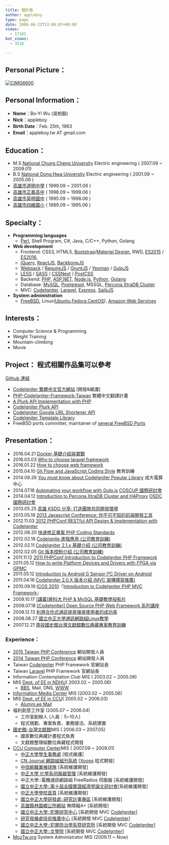 ```yaml
---
title: 關於我
author: appleboy
type: page
date: 2006-06-22T13:08:07+00:00
views:
  - 17181
bot_views:
  - 3516

---
```

## Personal Picture：

<a data-flickr-embed="true"  href="https://www.flickr.com/photos/appleboy/22870317377/in/datetaken/" title="CIMG6600"><img src="https://i2.wp.com/farm1.staticflickr.com/721/22870317377_7f9a6d09e5.jpg?resize=375%2C500&#038;ssl=1" alt="CIMG6600" data-recalc-dims="1" /></a> 

## Personal Information：

  * **Name**：Bo-Yi Wu (吳柏毅)
  * **Nick**：appleboy
  * **Birth Date**：Feb. 25th, 1983
  * **Email**：appleboy.tw AT gmail.com

## Education：

  * M.S [National Chung Cheng University][1] Electric engineering ( 2007.09 ~ 2009.01)
  * B.S [National Dong Hwa University][2] Electric engineering ( 2001.09 ~ 2005.06 )
  * [高雄市道明中學][3] ( 1999.09 ~ 2001.06 )
  * [高雄市正義高中][4] ( 1998.09 ~ 1999.06 )
  * [高雄市英明國中][5] ( 1995.09 ~ 1998.06 )
  * [高雄市四維國小][6] ( 1989.09 ~ 1995.06 )

## Specialty：

  * **Programming languages** 
      * [Perl][7], Shell Program, C#, Java, C/C++, Python, Golang
  * **Web development** 
      * Frontend: CSS3, HTML5, [Bootstrap][8]/[Material Design][9], RWD, [ES2015][10] / [ES2016][11], 
      * [jQuery][12], [ReactJS][13], [BackboneJS][14]
      * [Webpack][15] / [RequireJS][16] / [GruntJS][17] / [Yeoman][18] / [GulpJS][19]
      * [LESS][20] / [SASS][21] / [CSSNext][22] / [PostCSS][23]
      * Backend: [PHP][24], [ASP.NET][25], [Node.js][26], [Python][27], [Golang][28]
      * Database: [MySQL][29], [Postgresql][30], MSSQL, [Percona XtraDB Cluster][31]
      * MVC: [CodeIgniter][32], [Laravel][33], [Express][34], [SailsJS][35]
  * **System administration** 
      * [FreeBSD][36]**,** Linux([Ubuntu][37],[Fedora][38],[CentOS][39]), [Amazon Web Services][40]

## Interests：

  * Computer Science & Programming
  * Weight Training
  * Mountain-climbing
  * Movie

## Project： 程式相關作品集可以參考 

[Github 連結][41] 

  * [CodeIgniter 繁體中文官方網站][42] [開發&維護]
  * [PHP-CodeIgniter-Framework-Taiwan][43] 繁體中文翻譯計畫
  * [A Plurk API Implementation with PHP][44]
  * [CodeIgniter Plurk API][45]
  * [CodeIgniter Google URL Shortener API][46]
  * [CodeIgniter Template Library][47]
  * FreeBSD ports committer, maintainer of [several FreeBSD Ports][48]

## Presentation：

  * 2016&#46;04.21 [Docker 基礎介紹與實戰][49]
  * 2016&#46;03.03 [Why to choose laravel framework][50]
  * 2016&#46;01.22 [How to choose web framework][51]
  * 2015&#46;04.10 [Git Flow and JavaScript Coding Style][52] 教育訓練
  * 2014&#46;09.26 [You must know about CodeIgniter Popular Library][53] 成大電算中心
  * 2014&#46;07.18 [Automating your workflow with Gulp.js][54] [COSCUP 國際研討會][55]
  * 2014&#46;04.12 [Introduction to Percona XtraDB Cluster and HAProxy][56] [OSDC 國際研討會][57]
  * 2013&#46;05.25 [高雄 KSDG 分享: 打造團隊共同開發環境][58]
  * 2013&#46;05.19 [2013 Javascript Conference: 你不可不知的前端開發工具][59]
  * 2012&#46;11.03 [2012 PHPConf RESTful API Design & Implementation with CodeIgniter][60]
  * 2012&#46;08.20 [快速修正專案 PHP Coding Standards][61] 
  * 2012&#46;02.18 [Codeignite 進階應用 (公司教育訓練)][62] 
  * 2012&#46;02.11 [CodeIgniter 2.1.x 基礎介紹 (公司教育訓練)][63] 
  * 2012&#46;02.05 [Git 版本控制介紹 (公司教育訓練)][64] 
  * 2011&#46;11.12 [2011 PHPConf Introduction to CodeIgniter PHP Framework][65] 
  * 2011&#46;05.12 [How to write Platform Devices and Drivers with FPGA via GPMC][66] 
  * 2011&#46;05.12 [Introduction to Android G Sensor I²C Driver on Android][67] 
  * 2011&#46;04.16 [CodeIgniter 2.0.X 版本介紹 (MVC 架構撰寫推廣)][68] 
  * 2010&#46;09.19 [ICOS 2010][69]『[Introduction to CodeIgniter PHP MVC Framework][70]』
  * 2009&#46;10.17 [[講義]屏科大 PHP & MySQL 基礎教學投影片][71] 
  * 2009&#46;07.18 [[CodeIgniter] Open Source PHP Web Framework 系列講座][72] 
  * 2008&#46;12.13 [利用合作式通訊提昇搜尋使用者的成功率][73]
  * 2008&#46;08.27 [國立中正大學通訊網路組Linux教學][74]
  * 2007&#46;12.21 [南投國史館台灣文獻館數位典藏專案教育訓練][75]

### Experience：

  * [2015 Taiwan PHP Conference][76] 網站開發人員
  * [2014 Taiwan PHP Conference][77] 網站開發人員
  * Taiwan [CodeIgniter][78] PHP Framework 官網站長
  * Taiwan [Laravel][33] PHP Framework 官網站長
  * Information Contemplation Club MIS ( 2003.02 ~ 2005.06)
  * MIS [Dept. of EE in NDHU][79]( 2003.02 ~ 2005.06) 
      * [BBS][80], Mail, DNS, [WWW][79]
  * [Information Media Center][81] MIS (2003.02 ~ 2005.06)
  * MIS [Dept. of EE in CCU][82]( 2005.02 ~ 2006.03) 
      * [Alumni.ee Mail][83]
  * 福利創意工作室 (2005.07 ~ 2006.04) 
      * 工作室創辦人 (人員：5~10人)
      * 程式規劃、專案負責、業務接洽、系統建置
  * [國史館-台灣文獻館][84]MIS ( 2006.03 ~ 2007.05) 
      * 國家數位典藏計畫程式負責
      * 文獻館整理組數位典藏程式開發
  * [CCU Computer Center][85]MIS ( 2007.09 ~ 2009.01) 
      * [中正大學學生事務處][86] [程式維護]
      * [CN Journal 網路組組刊系統][87] [[Xoops][88] 程式開發]
      * [中信鯨職業棒球隊][89] [系統維護開發]
      * [中正大學 化學系伺服器管理][90] [系統維護開發]
      * 中正大學::電機通訊網路組 FreeRadius 伺服器 [系統維護開發]
      * [國立中正大學::第十屆全國實證經濟學論文研討會][91][系統維護開發]
      * [中正大學學校首頁][1] [系統維護開發]
      * [國立中正大學研發處::研究計畫專區][92] [系統維護開發]
      * [高雄縣林園鄉公所網站][93] 無障礙A+ [系統開發]
      * [國立中正大學::犯罪研究中心][94] [系統開發 MVC [CodeIgniter][32]]
      * [研究發展處技術推廣中心][95] [系統開發 MVC [CodeIgniter][32]]
      * [國立中正大學::犯罪防治學系暨研究所][96] [系統開發 MVC [CodeIgniter][32]]
      * [國立中正大學::文學院][97] [系統開發 MVC [CodeIgniter][32]]
  * [MozTw.org][98] System Administrator MIS (2009.11 ~ Now)

 [1]: http://www.ccu.edu.tw
 [2]: http://www.ndhu.edu.tw
 [3]: http://www.dmhs.kh.edu.tw/ "http://www.dmhs.kh.edu.tw/"
 [4]: http://www.cysh.khc.edu.tw/index1.htm "http://www.cysh.khc.edu.tw/index1.htm"
 [5]: http://www.inmjh.kh.edu.tw/ "http://www.inmjh.kh.edu.tw/"
 [6]: http://www.swps.kh.edu.tw/ "http://www.swps.kh.edu.tw/"
 [7]: http://www.perl.org/
 [8]: http://getbootstrap.com/
 [9]: https://www.google.com/design/spec/material-design/introduction.html
 [10]: https://babeljs.io/docs/learn-es2015/
 [11]: https://github.com/tc39/ecma262
 [12]: http://jquery.com/
 [13]: https://facebook.github.io/react/
 [14]: http://backbonejs.org/
 [15]: https://webpack.github.io/
 [16]: http://requirejs.org/
 [17]: http://gruntjs.com/
 [18]: http://yeoman.io/
 [19]: http://gulpjs.com/
 [20]: http://lesscss.org/
 [21]: http://sass-lang.com/
 [22]: http://cssnext.io/
 [23]: https://github.com/postcss/postcss
 [24]: http://www.php.net/
 [25]: http://www.asp.net/
 [26]: https://nodejs.org/en/
 [27]: https://www.python.org/
 [28]: https://golang.org/
 [29]: http://www.mysql.com/
 [30]: http://www.postgresql.org/
 [31]: https://www.percona.com/software/mysql-database/percona-xtradb-cluster
 [32]: http://codeigniter.org.tw/
 [33]: https://laravel.tw/
 [34]: http://expressjs.com/
 [35]: http://sailsjs.org/
 [36]: http://www.freebsd.org/
 [37]: http://www.ubuntu-tw.org/
 [38]: http://fedoraproject.org/
 [39]: http://www.centos.com.tw/CentosWeb/index.htm
 [40]: https://aws.amazon.com/tw/
 [41]: https://github.com/appleboy
 [42]: http://www.codeigniter.org.tw/
 [43]: https://github.com/CodeIgniter-TW/CodeIgniter-UserGuide
 [44]: https://code.google.com/p/php-plurk-api/
 [45]: http://github.com/appleboy/CodeIgniter-Plurk-API/tree/master
 [46]: https://github.com/appleboy/CodeIgniter-Google-URL-Shortener-API
 [47]: https://github.com/appleboy/CodeIgniter-Template
 [48]: http://portsmon.freebsd.org/portsconcordanceformaintainer.py?maintainer=appleboy.tw@gmail.com
 [49]: https://blog.wu-boy.com/2016/04/introduction-to-docker/
 [50]: https://www.slideshare.net/appleboy/why-to-choose-laravel-framework
 [51]: http://www.slideshare.net/appleboy/how-to-choose-web-framework
 [52]: http://www.slideshare.net/appleboy/git-flow-and-javascript-coding-style
 [53]: http://www.slideshare.net/appleboy/codeigniter-popular-library-you-must-be-know
 [54]: http://www.slideshare.net/appleboy/automating-your-workflow-with-gulp
 [55]: http://coscup.org/2014/
 [56]: http://www.slideshare.net/appleboy/percona-xtradb-cluster-and-haproxy
 [57]: http://osdc.tw/2014/
 [58]: http://blog.wu-boy.com/2013/05/how-to-integrate-front-end-tools-via-gruntjs/ "Permanent Link to 高雄 KSDG 分享: 打造團隊共同開發環境"
 [59]: http://blog.wu-boy.com/2013/05/2013-javascript-conference-front-tool-grunt-js/ "Permanent Link to 2013 Javascript Conference: 你不可不知的前端開發工具"
 [60]: http://blog.wu-boy.com/2012/11/2012-phpconf-restful-api-design-implementation-with-codeigniter-php-framework/ "Permanent Link to 2012 PHPConf RESTful API Design & Implementation with CodeIgniter PHP Framework"
 [61]: http://blog.wu-boy.com/2012/08/php-coding-standards-fixer/ "Permanent Link to 快速修正專案 PHP Coding Standards"
 [62]: http://www.slideshare.net/appleboy/advanced-codeigniter
 [63]: http://www.slideshare.net/appleboy/introduction-to-mvc-of-codeigniter-21x
 [64]: http://www.slideshare.net/appleboy/introduction-to-git-11436559
 [65]: http://www.slideshare.net/appleboy/phpconf-2011-introductiontocodeigniter
 [66]: http://www.slideshare.net/appleboy/how-to-write-platform-devices-and-drivers
 [67]: http://www.slideshare.net/appleboy/introduction-to-gsensor-i2c-driver
 [68]: http://blog.wu-boy.com/2011/04/codeigniter-2-0-x-mvc-%E6%9E%B6%E6%A7%8B%E4%BB%8B%E7%B4%B9/
 [69]: http://www.slat.org/icos2010/
 [70]: http://blog.wu-boy.com/2010/09/18/2388/
 [71]: http://blog.wu-boy.com/2009/10/18/1729/ "Permanent Link to [講義]屏科大 PHP & MySQL 基礎教學投影片"
 [72]: http://blog.wu-boy.com/2009/07/20/1511/
 [73]: http://blog.wu-boy.com/2008/12/13/624/
 [74]: http://blog.wu-boy.com/2008/08/27/342/
 [75]: http://blog.wu-boy.com/2007/12/21/216/
 [76]: http://2015.phpconf.tw/
 [77]: http://2014.phpconf.tw/
 [78]: https://codeigniter.org.tw/
 [79]: http://www.ee.ndhu.edu.tw
 [80]: telnet://bbs.ee.ndhu.edu.tw
 [81]: http://www.inc.ndhu.edu.tw/
 [82]: http://www.ee.ccu.edu.tw
 [83]: http://alumni.ee.ccu.edu.tw
 [84]: http://www.th.gov.tw "http://www.th.gov.tw"
 [85]: http://www.ccu.edu.tw/center/
 [86]: http://studaff.ccu.edu.tw/all/php/index.php
 [87]: http://journal.cn.ee.ccu.edu.tw/
 [88]: http://xoops.tnc.edu.tw/
 [89]: http://www.whale.com.tw/
 [90]: http://www.che.ccu.edu.tw/
 [91]: http://economic.ccu.edu.tw/2009/index.php
 [92]: http://inoffice.ccu.edu.tw/plan/
 [93]: http://www.linyuan.gov.tw/
 [94]: http://deptcrc.ccu.edu.tw/
 [95]: http://techpromot.ccu.edu.tw/
 [96]: http://deptcrm.ccu.edu.tw/
 [97]: http://colliber.ccu.edu.tw
 [98]: http://moztw.org/